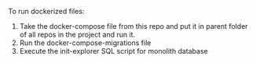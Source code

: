 To run dockerized files: 
1. Take the docker-compose file from this repo and put it in parent folder of all repos in the project and run it.
2. Run the docker-compose-migrations file
3. Execute the init-explorer SQL script for monolith database
